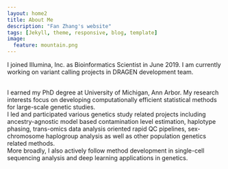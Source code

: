 ```yaml
---
layout: home2
title: About Me
description: "Fan Zhang's website"
tags: [Jekyll, theme, responsive, blog, template]
image:
  feature: mountain.png
---
```

I joined Illumina, Inc. as Bioinformatics Scientist in June 2019. I am currently working on variant calling projects in DRAGEN development team.

<br />
I earned my PhD degree at University of Michigan, Ann Arbor. My research interests focus on developing computationally efficient statistical methods for large-scale genetic studies.

<br />
I led and participated various genetics study related projects including  ancestry-agnostic model based contamination level estimation, haplotype phasing, trans-omics data analysis oriented rapid QC pipelines, sex-chromosome haplogroup analysis as well as other population genetics related methods.

<br />
More broadly, I also actively follow method development in single-cell sequencing analysis and deep learning applications in genetics.
